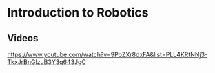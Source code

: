 # Introduction to Robotics

## Videos
https://www.youtube.com/watch?v=9PoZXr8dxFA&list=PLL4KRtNNj3-TkxJrBnGlzuB3Y3q643JgC